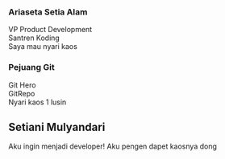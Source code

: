 ### Ariaseta Setia Alam
VP Product Development <br>
Santren Koding <br>
Saya mau nyari kaos <br>


### Pejuang Git
Git Hero
<br> GitRepo
<br> Nyari kaos 1 lusin

## Setiani Mulyandari
Aku ingin menjadi developer!
Aku pengen dapet kaosnya dong
